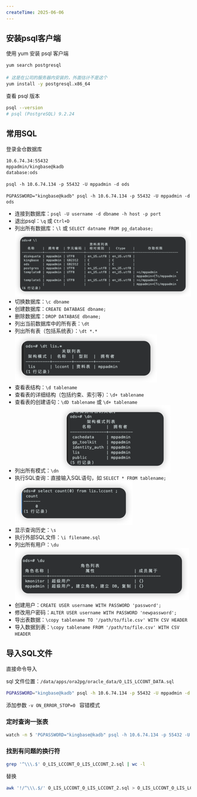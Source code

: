 ```yaml
---
createTime: 2025-06-06
---
```

## 安装psql客户端

使用 yum 安装 psql 客户端

```sh
yum search postgresql

# 这是在公司的服务器内安装的，外面估计不是这个
yum install -y postgresql.x86_64
```

查看 psql 版本

```sh
psql --version
# psql (PostgreSQL) 9.2.24
```


## 常用SQL

登录金仓数据库
```
10.6.74.34:55432
mppadmin/kingbase@kadb
database:ods

psql -h 10.6.74.134 -p 55432 -U mppadmin -d ods

PGPASSWORD="kingbase@kadb" psql -h 10.6.74.134 -p 55432 -U mppadmin -d ods
```

- 连接到数据库：`psql -U username -d dbname -h host -p port`
- 退出psql：`\q` 或 `Ctrl+D`
- 列出所有数据库：`\l` 或 `SELECT datname FROM pg_database;`
![](images/Pasted%20image%2020250606133818.png)
- 切换数据库：`\c dbname`
- 创建数据库：`CREATE DATABASE dbname;`
- 删除数据库：`DROP DATABASE dbname;`
- 列出当前数据库中的所有表：`\dt`
- 列出所有表（包括系统表）：`\dt *.*`
![](images/Pasted%20image%2020250606133932.png)
- 查看表结构：`\d tablename`
- 查看表的详细结构（包括约束、索引等）：`\d+ tablename`
- 查看表的创建语句：`\dD tablename` 或 `\d+ tablename`
- 列出所有模式：`\dn`
![](images/Pasted%20image%2020250606133907.png)
- 执行SQL查询：直接输入SQL语句，如 `SELECT * FROM tablename;`
![](images/Pasted%20image%2020250606134120.png)
- 显示查询历史：`\s`
- 执行外部SQL文件：`\i filename.sql`
- 列出所有用户：`\du`
![](images/Pasted%20image%2020250606134053.png)
- 创建用户：`CREATE USER username WITH PASSWORD 'password';`
- 修改用户密码：`ALTER USER username WITH PASSWORD 'newpassword';`
- 导出表数据：`\copy tablename TO '/path/to/file.csv' WITH CSV HEADER`
- 导入数据到表：`\copy tablename FROM '/path/to/file.csv' WITH CSV HEADER`

## 导入SQL文件

直接命令导入

sql 文件位置：`/data/apps/ora2pg/oracle_data/O_LIS_LCCONT_DATA.sql`

```sh
PGPASSWORD="kingbase@kadb" psql -h 10.6.74.134 -p 55432 -U mppadmin -d ods -v ON_ERROR_STOP=0 -f /data/apps/ora2pg/oracle_data/O_LIS_LCCONT_O_LIS_LCCONT.sql 
```


添加参数 `-v ON_ERROR_STOP=0 ` 容错模式


### 定时查询一张表

```sh
watch -n 5 'PGPASSWORD="kingbase@kadb" psql -h 10.6.74.134 -p 55432 -U mppadmin -d ods -c "select count(0) from public.o_lis_lccont"'
```



### 找到有问题的换行符

```sh
grep '^\\\.$' O_LIS_LCCONT_O_LIS_LCCONT_2.sql | wc -l
```

替换

```sh
awk '!/^\\\.$/' O_LIS_LCCONT_O_LIS_LCCONT_2.sql > O_LIS_LCCONT_O_LIS_LCCONT_3.sql
```